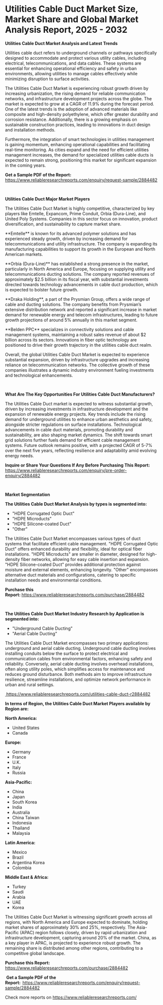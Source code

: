 <p><h1>Utilities Cable Duct Market Size, Market Share and Global Market Analysis Report, 2025 - 2032</h1></p><p><strong>Utilities Cable Duct Market Analysis and Latest Trends</strong></p>
<p><p>Utilities cable duct refers to underground channels or pathways specifically designed to accommodate and protect various utility cables, including electrical, telecommunications, and data cables. These systems are essential for enhancing operational efficiency and safety in urban environments, allowing utilities to manage cables effectively while minimizing disruption to surface activities. </p><p>The Utilities Cable Duct Market is experiencing robust growth driven by increasing urbanization, the rising demand for reliable communication networks, and infrastructure development projects across the globe. The market is expected to grow at a CAGR of 11.9% during the forecast period. One of the latest trends is the adoption of advanced materials like composite and high-density polyethylene, which offer greater durability and corrosion resistance. Additionally, there is a growing emphasis on sustainable construction practices, leading to innovations in duct design and installation methods.</p><p>Furthermore, the integration of smart technologies in utilities management is gaining momentum, enhancing operational capabilities and facilitating real-time monitoring. As cities expand and the need for efficient utilities management increases, the demand for specialized utilities cable ducts is expected to remain strong, positioning this market for significant expansion in the coming years.</p></p>
<p><strong>Get a Sample PDF of the Report:&nbsp;</strong> <a href="https://www.reliableresearchreports.com/enquiry/request-sample/2884482?utm_campaign=3207&utm_medium=2&utm_source=Github&utm_content=ia&utm_term=13032025&utm_id=utilities-cable-duct">https://www.reliableresearchreports.com/enquiry/request-sample/2884482</a></p>
<p>&nbsp;</p>
<p><strong>Utilities Cable Duct Major Market Players</strong></p>
<p><p>The Utilities Cable Duct Market is highly competitive, characterized by key players like Emtelle, Expancom, Prime Conduit, Orbia (Dura-Line), and United Poly Systems. Companies in this sector focus on innovation, product diversification, and sustainability to capture market share.</p><p>**Emtelle** is known for its advanced polymer solutions and has experienced steady growth, driven by increasing demand for telecommunications and utility infrastructure. The company is expanding its manufacturing capabilities to support its growth in the European and North American markets.</p><p>**Orbia (Dura-Line)** has established a strong presence in the market, particularly in North America and Europe, focusing on supplying utility and telecommunications ducting solutions. The company reported revenues of approximately $2.5 billion in its fiscal year, with substantial investments directed towards technology advancements in cable duct production, which is expected to bolster future growth.</p><p>**Draka Holding**, a part of the Prysmian Group, offers a wide range of cable and ducting solutions. The company benefits from Prysmian’s extensive distribution network and reported a significant increase in market demand for renewable energy and telecom infrastructures, leading to future growth projections of around 5% annually in this market segment.</p><p>**Belden PPC** specializes in connectivity solutions and cable management systems, maintaining a robust sales revenue of about $2 billion across its sectors. Innovations in fiber optic technology are positioned to drive their growth trajectory in the utilities cable duct realm.</p><p>Overall, the global Utilities Cable Duct Market is expected to experience substantial expansion, driven by infrastructure upgrades and increasing reliance on telecommunication networks. The collective growth of these companies illustrates a dynamic industry environment fueling investments and technological enhancements.</p></p>
<p>&nbsp;</p>
<p><strong>What Are The Key Opportunities For Utilities Cable Duct Manufacturers?</strong></p>
<p><p>The Utilities Cable Duct market is expected to witness substantial growth, driven by increasing investments in infrastructure development and the expansion of renewable energy projects. Key trends include the rising demand for underground utilities to enhance urban aesthetics and safety, alongside stricter regulations on surface installations. Technological advancements in cable duct materials, promoting durability and sustainability, are also shaping market dynamics. The shift towards smart grid solutions further fuels demand for efficient cable management systems. Future outlook remains positive, with a projected CAGR of 5-7% over the next five years, reflecting resilience and adaptability amid evolving energy needs.</p></p>
<p><strong>Inquire or Share Your Questions If Any Before Purchasing This Report:</strong> <a href="https://www.reliableresearchreports.com/enquiry/pre-order-enquiry/2884482?utm_campaign=3207&utm_medium=2&utm_source=Github&utm_content=ia&utm_term=13032025&utm_id=utilities-cable-duct">https://www.reliableresearchreports.com/enquiry/pre-order-enquiry/2884482</a></p>
<p>&nbsp;</p>
<p><strong>Market Segmentation</strong></p>
<p><strong>The Utilities Cable Duct Market Analysis by types is segmented into:</strong></p>
<p><ul><li>"HDPE Corrugated Optic Duct"</li><li>"HDPE Microducts"</li><li>"HDPE Silicone-coated Duct"</li><li>"Other"</li></ul></p>
<p><p>The Utilities Cable Duct Market encompasses various types of duct systems that facilitate efficient cable management. "HDPE Corrugated Optic Duct" offers enhanced durability and flexibility, ideal for optical fiber installations. "HDPE Microducts" are smaller in diameter, designed for high-density fiber networks, allowing for easy cable insertion and expansion. "HDPE Silicone-coated Duct" provides additional protection against moisture and external elements, enhancing longevity. "Other" encompasses alternative duct materials and configurations, catering to specific installation needs and environmental conditions.</p></p>
<p><strong>Purchase this Report:&nbsp;</strong><a href="https://www.reliableresearchreports.com/purchase/2884482?utm_campaign=3207&utm_medium=2&utm_source=Github&utm_content=ia&utm_term=13032025&utm_id=utilities-cable-duct">https://www.reliableresearchreports.com/purchase/2884482</a></p>
<p>&nbsp;</p>
<p><strong>The Utilities Cable Duct Market Industry Research by Application is segmented into:</strong></p>
<p><ul><li>"Underground Cable Ducting"</li><li>"Aerial Cable Ducting"</li></ul></p>
<p><p>The Utilities Cable Duct Market encompasses two primary applications: underground and aerial cable ducting. Underground cable ducting involves installing conduits below the surface to protect electrical and communication cables from environmental factors, enhancing safety and reliability. Conversely, aerial cable ducting involves overhead installations, often along utility poles, which simplifies access for maintenance and reduces ground disturbance. Both methods aim to improve infrastructure resilience, streamline installations, and optimize network performance in urban and rural settings.</p></p>
<p><a href="https://www.reliableresearchreports.com/utilities-cable-duct-r2884482?utm_campaign=3207&utm_medium=2&utm_source=Github&utm_content=ia&utm_term=13032025&utm_id=utilities-cable-duct">&nbsp;https://www.reliableresearchreports.com/utilities-cable-duct-r2884482</a></p>
<p><strong>In terms of Region, the Utilities Cable Duct Market Players available by Region are:</strong></p>
<p>
    <p> <strong> North America: </strong>
        <ul>
            <li>United States</li>
            <li>Canada</li>
        </ul>
        </p> 
    <p> <strong> Europe: </strong>
        <ul>
            <li>Germany</li>
            <li>France</li>
            <li>U.K.</li>
            <li>Italy</li>
            <li>Russia</li>
        </ul>
        </p> 
    <p> <strong> Asia-Pacific: </strong>
        <ul>
            <li>China</li>
            <li>Japan</li>
            <li>South Korea</li>
            <li>India</li>
            <li>Australia</li>
            <li>China Taiwan</li>
            <li>Indonesia</li>
            <li>Thailand</li>
            <li>Malaysia</li>
        </ul>
        </p> 
    <p> <strong> Latin America: </strong>
        <ul>
            <li>Mexico</li>
            <li>Brazil</li>
            <li>Argentina Korea</li>
            <li>Colombia</li>
        </ul>
        </p> 
    <p> <strong> Middle East & Africa: </strong>
        <ul>
            <li>Turkey</li>
            <li>Saudi</li>
            <li>Arabia</li>
            <li>UAE</li>
            <li>Korea</li>
        </ul>
    </p>
    </p>
<p><p>The Utilities Cable Duct Market is witnessing significant growth across all regions, with North America and Europe expected to dominate, holding market shares of approximately 30% and 25%, respectively. The Asia-Pacific (APAC) region follows closely, driven by rapid urbanization and infrastructure development, capturing around 20% of the market. China, as a key player in APAC, is projected to experience robust growth. The remaining share is distributed among other regions, contributing to a competitive global landscape.</p></p>
<p><strong>Purchase this Report: </strong><a href="https://www.reliableresearchreports.com/purchase/2884482?utm_campaign=3207&utm_medium=2&utm_source=Github&utm_content=ia&utm_term=13032025&utm_id=utilities-cable-duct">https://www.reliableresearchreports.com/purchase/2884482</a></p>
<p>&nbsp;<strong>Get a Sample PDF of the Report:&nbsp;&nbsp;</strong><a href="https://www.reliableresearchreports.com/enquiry/request-sample/2884482?utm_campaign=3207&utm_medium=2&utm_source=Github&utm_content=ia&utm_term=13032025&utm_id=utilities-cable-duct">https://www.reliableresearchreports.com/enquiry/request-sample/2884482</a></p>
<p><strong></strong></p>
<p>Check more reports on <a href="https://www.reliableresearchreports.com/?utm_campaign=3207&utm_medium=2&utm_source=Github&utm_content=ia&utm_term=13032025&utm_id=utilities-cable-duct">https://www.reliableresearchreports.com/</a></p>